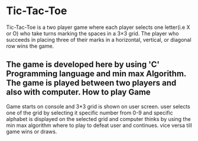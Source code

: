 # Tic-Tac-Toe
Tic-Tac-Toe is a two player game where each player selects one letter(i.e  X or O) who take turns marking the spaces in a 3×3 grid. The player who succeeds in placing three of their marks in a horizontal, vertical, or diagonal row wins the game.

The game is developed here by using 'C' Programming language and min max Algorithm. The game is played between two players and also with computer. 
How to play Game
----------------
 Game starts on console and 3*3 grid is shown on user screen. user selects one of the grid by selecting it specific number from 0-9 and specific alphabet is displayed on the selected grid and computer thinks by using the min max algorithm where to play to defeat user and continues. vice versa till game wins or draws.
